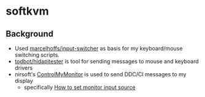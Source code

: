 # softkvm

## Background

* Used [marcelhoffs/input-switcher](https://github.com/marcelhoffs/input-switcher) as basis for my keyboard/mouse switching scripts.
* [todbot/hidapitester](https://github.com/todbot/hidapitester) is tool for sending messages to mouse and keyboard drivers
* nirsoft's [ControlMyMonitor](https://www.nirsoft.net/utils/control_my_monitor.html) is used to send DDC/CI messages to my display
  * specifically [How to set monitor input source](https://www.nirsoft.net/articles/set_monitor_input_source_command_line.html)